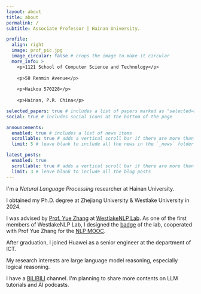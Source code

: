 ```yaml
---
layout: about
title: about
permalink: /
subtitle: Associate Professor | Hainan University. 

profile:
  align: right
  image: prof_pic.jpg
  image_circular: false # crops the image to make it circular
  more_info: >
    <p>1121 School of Computer Science and Technology</p>
    
    <p>58 Renmin Avenue</p>
    
    <p>Haikou 570228</p>
    
    <p>Hainan, P.R. China</p>

selected_papers: true # includes a list of papers marked as "selected={true}"
social: true # includes social icons at the bottom of the page

announcements:
  enabled: true # includes a list of news items
  scrollable: true # adds a vertical scroll bar if there are more than 3 news items
  limit: 5 # leave blank to include all the news in the `_news` folder

latest_posts:
  enabled: true
  scrollable: true # adds a vertical scroll bar if there are more than 3 new posts items
  limit: 3 # leave blank to include all the blog posts
---
```


I'm a *Natural Language Processing* researcher at Hainan University. 

I obtained my Ph.D. degree at Zhejiang University & Westlake University in 2024. 

I was advised by [Prof. Yue Zhang](https://frcchang.github.io/) at [WestlakeNLP Lab](https://westlakenlp.com/). As one of the first members of WestlakeNLP Lab, I designed the [badge](http://westlakenlp.com/wp-content/uploads/2025/01/sch-300x300.png) of the lab, cooperated with Prof Yue Zhang for the [NLP MOOC](https://westlakenlp.github.io/nlpml/).

After graduation, I joined Huawei as a senior engineer at the department of ICT.

My research interests are large language model reasoning, especially logical reasoning.

I have a [BILIBILI](https://space.bilibili.com/1740425042) channel. I'm planning to share more contents on LLM tutorials and AI podcasts.
